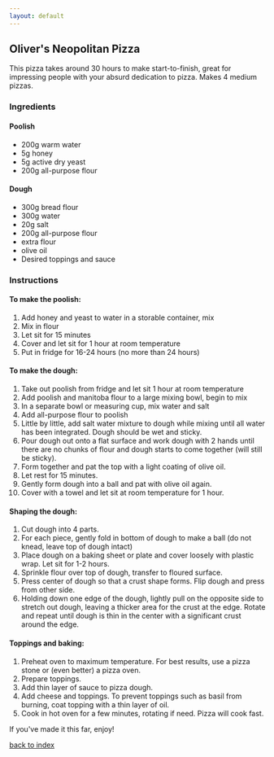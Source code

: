 ```yaml
---
layout: default
---
```


<!---
This is a comment. Note the triple dash to start, but double to end
-->

## Oliver's Neopolitan Pizza
<!---
Put your name or github username somewhere
-->

This pizza takes around 30 hours to make start-to-finish, great for impressing people with your absurd dedication to pizza. Makes 4 medium pizzas.

### Ingredients
#### Poolish
- 200g warm water
- 5g honey
- 5g active dry yeast
- 200g all-purpose flour

#### Dough
- 300g bread flour
- 300g water
- 20g salt
- 200g all-purpose flour
- extra flour
- olive oil
- Desired toppings and sauce

### Instructions
#### To make the poolish:
1. Add honey and yeast to water in a storable container, mix
2. Mix in flour
3. Let sit for 15 minutes
4. Cover and let sit for 1 hour at room temperature
5. Put in fridge for 16-24 hours (no more than 24 hours)

#### To make the dough:
1. Take out poolish from fridge and let sit 1 hour at room temperature
2. Add poolish and manitoba flour to a large mixing bowl, begin to mix
3. In a separate bowl or measuring cup, mix water and salt
4. Add all-purpose flour to poolish
5. Little by little, add salt water mixture to dough while mixing until all water has been integrated. Dough should be wet and sticky.
6. Pour dough out onto a flat surface and work dough with 2 hands until there are no chunks of flour and dough starts to come together (will still be sticky).
7. Form together and pat the top with a light coating of olive oil.
8. Let rest for 15 minutes.
9. Gently form dough into a ball and pat with olive oil again.
10. Cover with a towel and let sit at room temperature for 1 hour.

#### Shaping the dough:
1. Cut dough into 4 parts.
2. For each piece, gently fold in bottom of dough to make a ball (do not knead, leave top of dough intact)
3. Place dough on a baking sheet or plate and cover loosely with plastic wrap. Let sit for 1-2 hours.
4. Sprinkle flour over top of dough, transfer to floured surface.
5. Press center of dough so that a crust shape forms. Flip dough and press from other side.
6. Holding down one edge of the dough, lightly pull on the opposite side to stretch out dough, leaving a thicker area for the crust at the edge. Rotate and repeat until dough is thin in the center with a significant crust around the edge.

#### Toppings and baking:
1. Preheat oven to maximum temperature. For best results, use a pizza stone or (even better) a pizza oven.
2. Prepare toppings.
3. Add thin layer of sauce to pizza dough.
4. Add cheese and toppings. To prevent toppings such as basil from burning, coat topping with a thin layer of oil.
5. Cook in hot oven for a few minutes, rotating if need. Pizza will cook fast.

If you've made it this far, enjoy!

<!--
Keep this link to return to the index
-->
[back to index](../)